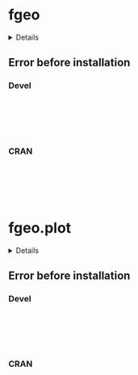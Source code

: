# fgeo

<details>

* Version: 
* Source code: ???
* URL: https://github.com/forestgeo/fgeo.analyze
* BugReports: https://github.com/forestgeo/fgeo.analyze/issues
* Number of recursive dependencies: 0

</details>

## Error before installation

### Devel

```






```
### CRAN

```






```
# fgeo.plot

<details>

* Version: 
* Source code: ???
* URL: https://github.com/forestgeo/fgeo.analyze
* BugReports: https://github.com/forestgeo/fgeo.analyze/issues
* Number of recursive dependencies: 0

</details>

## Error before installation

### Devel

```






```
### CRAN

```






```
